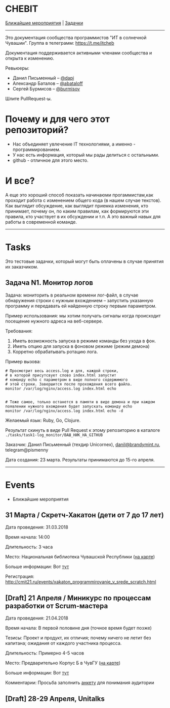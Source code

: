 # CHEBIT

[Ближайшие мероприятия](#events) | [Задачки](#tasks)

---

Это документация сообщества программистов "ИТ в солнечной Чувашии". Группа в телеграмм: https://t.me/itcheb

Документация поддерживается активными членами сообщества и открыта к изменению.

Ревьюеры:

* Данил Письменный – [@dapi](https://github.com/dapi)
* Александр Баталов – [@abataloff](https://github.com/abataloff)
* Сергей Бурмисов – [@burmisov](https://github.com/burmisov)

Шлите PullRequest-ы.

# Почему и для чего этот репозиторий?

* Нас объединяет увлечение IT технологиями, а именно - программированием.
* У нас есть информация, который мы рады делиться с остальными.
* github - отличное для этого место.

# И все?

А еще это хороший способ показать начинаюми прогаммистам,как проходит работа с изменением общего кода (в нашем случае текстов). Как выглядит обсуждение, как выглядит приемка изменения, кто принимает, почему он, по каким правилам, как формируются эти правила, кто участвует в их обсуждении и т.п. А это важный навык для работы в современной команде.

---

# Tasks

Это тестовые задачки, который могут быть оплачены в случае принятия их заказчиком.

## Задача N1. Монитор логов

Задача: мониторить в реальном времени лог-файл, в случае обнаружения строки с нужным вхождением – запустить указанную программу и передавать ей найденную строку первым параметром.

Пример использования: мы хотим получать сигналы когда происходит посещение нужного адреса на веб-сервере.

Требования:

1. Иметь возможность запуска в режиме команды без ухода в фон.
1. Иметь опцию для запуска в фоновом режиме (режим демона)
2. Корретно обрабатывать ротацию лога.

Пример вызова:

```
# Просмотрит весь access.log и для, каждой строки,
# в которой присутсвует слово index.html запустит
# команду echo с параметром в виде полного содержимого
# этой строки. Завершится после прохождения всего файла.
monitor /var/log/nginx/access.log index.html echo


# Тоже самое, только останется в памяти в виде демона и при каждом появлении нужного вхождения будет запускать команду echo
monitor /var/log/nginx/access.log index.html echo -d
```

Желаемый язык: Ruby, Go, Clojure.

Результат скинуть в виде Pull Request к этому репозиторию в каталоге `./tasks/task1-log_monitor/ВАШ_НИК_НА_GITHUB`

Заказчик: Данил Письменный (техдир Unicornex), danil@brandymint.ru, telegram@pismenny

Дата создания: 23 марта. Результаты принимаются до 15-го апреля.

---

# Events

* Ближайшие мероприятия

## 31 Марта / Скретч-Хакатон (дети от 7 до 17 лет)

Дата проведения: 31.03.2018

Время начала: 14:00

Длительность: 3 часа

Место: Национальная библиотека Чувашской Республики ([на карте](https://yandex.ru/maps/-/CBe~5MUF3D
))

Больше информации: Вот [тут](http://cmit21.ru/news/priglashaem_dlya_uchastiya_v_skretch_xakatone.html)

Регистрация: http://cmit21.ru/events/xakaton_programmirovanie_v_srede_scratch.html

## [Draft] 21 Апреля / Миникурс по процессам разработки от Scrum-мастера

Дата проведения: 21.04.2018

Время начала: В первой половине дня (точное время будет позже)

Тезисы: Проект и продукт, их отличия; почему ничего не летит без капитана; ожидания от каждого участника процесса.

Длительность: Примерно 4-5 часов

Место: Предварительно Корпус Б в ЧувГУ ([на карте](https://yandex.com/maps/-/CBelQBtIhA))

Больше информации: Вот [тут](https://www.facebook.com/abataloff88/posts/1732969540095173?pnref=story)

Комментарии: Просьба заполнить [анкету](https://goo.gl/forms/jgF8OSQofWfsJKeD3) для понимания аудитории

## [Draft] 28-29 Апреля, Unitalks
